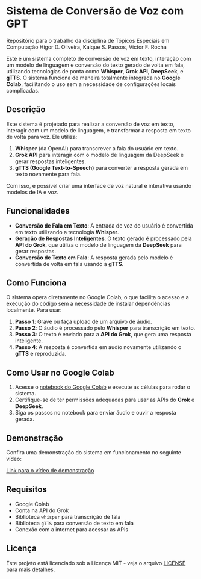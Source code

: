 # Sistema de Conversão de Voz com GPT

Repositório para o trabalho da disciplina de Tópicos Especiais em Computação
Higor D. Oliveira, Kaique S. Passos, Victor F. Rocha

Este é um sistema completo de conversão de voz em texto, interação com um modelo de linguagem e conversão do texto gerado de volta em fala, utilizando tecnologias de ponta como **Whisper**, **Grok API**, **DeepSeek**, e **gTTS**. O sistema funciona de maneira totalmente integrada no **Google Colab**, facilitando o uso sem a necessidade de configurações locais complicadas.

## Descrição

Este sistema é projetado para realizar a conversão de voz em texto, interagir com um modelo de linguagem, e transformar a resposta em texto de volta para voz. Ele utiliza:

1. **Whisper** (da OpenAI) para transcrever a fala do usuário em texto.
2. **Grok API** para interagir com o modelo de linguagem da DeepSeek e gerar respostas inteligentes.
3. **gTTS (Google Text-to-Speech)** para converter a resposta gerada em texto novamente para fala.

Com isso, é possível criar uma interface de voz natural e interativa usando modelos de IA e voz.

## Funcionalidades

- **Conversão de Fala em Texto**: A entrada de voz do usuário é convertida em texto utilizando a tecnologia **Whisper**.
- **Geração de Respostas Inteligentes**: O texto gerado é processado pela **API do Grok**, que utiliza o modelo de linguagem da **DeepSeek** para gerar respostas.
- **Conversão de Texto em Fala**: A resposta gerada pelo modelo é convertida de volta em fala usando a **gTTS**.

## Como Funciona

O sistema opera diretamente no Google Colab, o que facilita o acesso e a execução do código sem a necessidade de instalar dependências localmente. Para usar:

1. **Passo 1**: Grave ou faça upload de um arquivo de áudio.
2. **Passo 2**: O áudio é processado pelo **Whisper** para transcrição em texto.
3. **Passo 3**: O texto é enviado para a **API do Grok**, que gera uma resposta inteligente.
4. **Passo 4**: A resposta é convertida em áudio novamente utilizando o **gTTS** e reproduzida.

## Como Usar no Google Colab

1. Acesse o [notebook do Google Colab](#) e execute as células para rodar o sistema.
2. Certifique-se de ter permissões adequadas para usar as APIs do **Grok** e **DeepSeek**.
3. Siga os passos no notebook para enviar áudio e ouvir a resposta gerada.

## Demonstração

Confira uma demonstração do sistema em funcionamento no seguinte vídeo:

[Link para o vídeo de demonstração](#)

## Requisitos

- Google Colab
- Conta na API do Grok
- Biblioteca `whisper` para transcrição de fala
- Biblioteca `gTTS` para conversão de texto em fala
- Conexão com a internet para acessar as APIs

## Licença

Este projeto está licenciado sob a Licença MIT - veja o arquivo [LICENSE](LICENSE) para mais detalhes.
